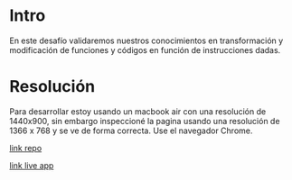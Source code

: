# Intro

En este desafío validaremos nuestros conocimientos en transformación y modificación de funciones y códigos en función de instrucciones dadas.



# Resolución

Para desarrollar estoy usando un macbook air con una resolución de 1440x900, sin embargo inspeccioné la pagina usando una resolución de 1366 x 768 y se ve de forma correcta. Use el navegador Chrome.



[link repo](https://github.com/fisaavedrae/desafio-funciones)

[link live app](https://desafio-funciones.vercel.app/)

